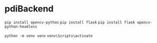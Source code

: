 ﻿# pdiBackend

```pip install opencv-python```
```pip install flask```
```pip install flask opencv-python-headless```


```python -m venv venv```
```venv\Scripts\activate```
